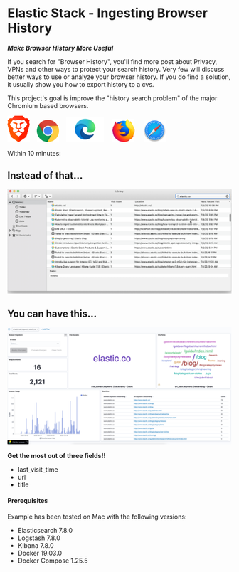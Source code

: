 # Elastic Stack - Ingesting Browser History

<em>**Make Browser History More Useful**</em>

If you search for "Browser History", you'll find more post about Privacy, VPNs and other ways to protect your search history. Very few will discuss better ways to use or analyze your browser history. If you do find a solution, it usually show you how to export history to a cvs.

This project's goal is improve the "history search problem" of the major Chromium based browsers.



<img src="./images/brave-logo.png" width="50">&nbsp;&nbsp;&nbsp;&nbsp;<img src="./images/chrome-logo.png" width="50">&nbsp;&nbsp;&nbsp;&nbsp;<img src="./images/edge-logo.png" width="85">&nbsp;&nbsp;&nbsp;&nbsp; <img src="./images/firefox-logo.png" width="50">&nbsp;&nbsp;&nbsp;&nbsp; <img src="./images/safari-logo.png" width="50"> 


Within 10 minutes:


## Instead of that...
![](./images/BrowserHistory.png)

## You can have this...
![](./images/BrowserHistoryDashboard.png)

**Get the most out of three fields!!**
- last_visit_time
- url
- title


#### Prerequisites

Example has been tested on Mac with the following versions:
- Elasticsearch 7.8.0
- Logstash 7.8.0
- Kibana 7.8.0
- Docker 19.03.0
- Docker Compose 1.25.5

